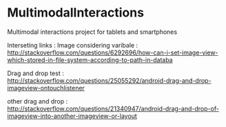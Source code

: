 # MultimodalInteractions
Multimodal interactions project for tablets and smartphones

Interseting links :
Image considering varibale :
http://stackoverflow.com/questions/6292696/how-can-i-set-image-view-which-stored-in-file-system-according-to-path-in-databa

Drag and drop test :
http://stackoverflow.com/questions/25055292/android-drag-and-drop-imageview-ontouchlistener

other drag and drop : 
http://stackoverflow.com/questions/21340947/android-drag-and-drop-of-imageview-into-another-imageview-or-layout